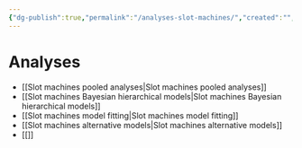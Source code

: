 ```yaml
---
{"dg-publish":true,"permalink":"/analyses-slot-machines/","created":"","updated":""}
---
```



# Analyses

- [[Slot machines pooled analyses\|Slot machines pooled analyses]]
- [[Slot machines Bayesian hierarchical models\|Slot machines Bayesian hierarchical models]]
- [[Slot machines model fitting\|Slot machines model fitting]]
- [[Slot machines alternative models\|Slot machines alternative models]]
- [[]]